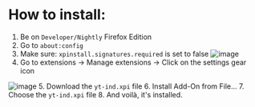 # How to install:
1. Be on `Developer/Nightly` Firefox Edition
2. Go to `about:config`
3. Make sure: `xpinstall.signatures.required` is set to false ![image](https://github.com/jirafey/yt-invidious/assets/97115044/7cd7f197-ed45-4d48-8649-fb92313709f4)
4. Go to extensions -> Manage extensions -> Click on the settings gear icon

![image](https://github.com/jirafey/yt-invidious/assets/97115044/09523f73-9d46-473d-aee1-a54527304560)
5. Download the `yt-ind.xpi` file
6. Install Add-On from File... 
7. Choose the `yt-ind.xpi` file
8. And voilà, it's installed.
